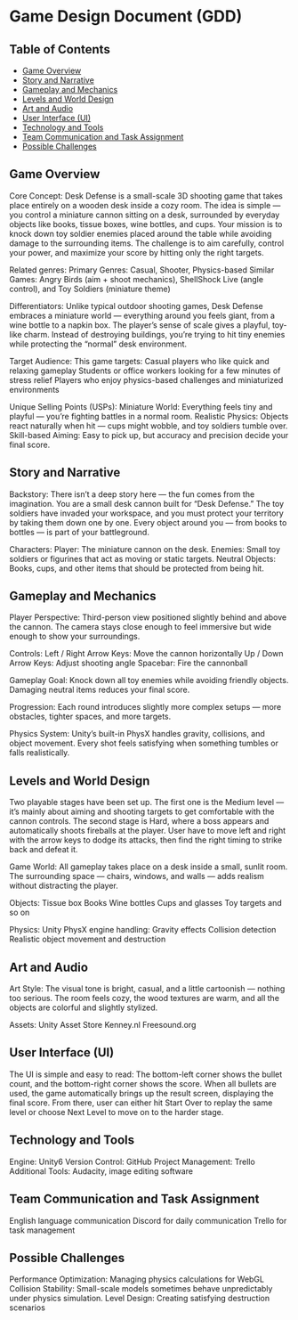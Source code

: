 # Game Design Document (GDD)

## Table of Contents
- [Game Overview](#game-overview)
- [Story and Narrative](#story-and-narrative)
- [Gameplay and Mechanics](#gameplay-and-mechanics)
- [Levels and World Design](#levels-and-world-design)
- [Art and Audio](#art-and-audio)
- [User Interface (UI)](#user-interface-ui)
- [Technology and Tools](#technology-and-tools)
- [Team Communication and Task Assignment](#team-communication-and-task-assignment)
- [Possible Challenges](#possible-challenges)

## Game Overview
Core Concept:
Desk Defense is a small-scale 3D shooting game that takes place entirely on a wooden desk inside a cozy room. The idea is simple — you control a miniature cannon sitting on a desk, surrounded by everyday objects like books, tissue boxes, wine bottles, and cups. Your mission is to knock down toy soldier enemies placed around the table while avoiding damage to the surrounding items. The challenge is to aim carefully, control your power, and maximize your score by hitting only the right targets.

Related genres:
Primary Genres: Casual, Shooter, Physics-based
Similar Games: Angry Birds (aim + shoot mechanics), ShellShock Live (angle control), and Toy Soldiers (miniature theme)

Differentiators:
Unlike typical outdoor shooting games, Desk Defense embraces a miniature world — everything around you feels giant, from a wine bottle to a napkin box. The player’s sense of scale gives a playful, toy-like charm. Instead of destroying buildings, you’re trying to hit tiny enemies while protecting the “normal” desk environment.

Target Audience:
This game targets:
Casual players who like quick and relaxing gameplay
Students or office workers looking for a few minutes of stress relief
Players who enjoy physics-based challenges and miniaturized environments

Unique Selling Points (USPs):
Miniature World: Everything feels tiny and playful — you’re fighting battles in a normal room.
Realistic Physics: Objects react naturally when hit — cups might wobble, and toy soldiers tumble over.
Skill-based Aiming: Easy to pick up, but accuracy and precision decide your final score.

## Story and Narrative
Backstory:
There isn’t a deep story here — the fun comes from the imagination. You are a small desk cannon built for “Desk Defense.” The toy soldiers have invaded your workspace, and you must protect your territory by taking them down one by one. Every object around you — from books to bottles — is part of your battleground.

Characters:
Player: The miniature cannon on the desk.
Enemies: Small toy soldiers or figurines that act as moving or static targets.
Neutral Objects: Books, cups, and other items that should be protected from being hit.

## Gameplay and Mechanics

Player Perspective:
Third-person view positioned slightly behind and above the cannon. The camera stays close enough to feel immersive but wide enough to show your surroundings.

Controls:
Left / Right Arrow Keys: Move the cannon horizontally
Up / Down Arrow Keys: Adjust shooting angle
Spacebar: Fire the cannonball

Gameplay Goal:
Knock down all toy enemies while avoiding friendly objects. Damaging neutral items reduces your final score.

Progression:
Each round introduces slightly more complex setups — more obstacles, tighter spaces, and more targets.

Physics System:
Unity’s built-in PhysX handles gravity, collisions, and object movement. Every shot feels satisfying when something tumbles or falls realistically.

## Levels and World Design

Two playable stages have been set up. The first one is the Medium level — it’s mainly about aiming and shooting targets to get comfortable with the cannon controls. The second stage is Hard, where a boss appears and automatically shoots fireballs at the player. User have to move left and right with the arrow keys to dodge its attacks, then find the right timing to strike back and defeat it.

Game World:
All gameplay takes place on a desk inside a small, sunlit room. The surrounding space — chairs, windows, and walls — adds realism without distracting the player.

Objects:
Tissue box
Books
Wine bottles
Cups and glasses
Toy targets and so on

Physics:
Unity PhysX engine handling:
Gravity effects
Collision detection
Realistic object movement and destruction

## Art and Audio

Art Style:
The visual tone is bright, casual, and a little cartoonish — nothing too serious. The room feels cozy, the wood textures are warm, and all the objects are colorful and slightly stylized.

Assets:
Unity Asset Store
Kenney.nl
Freesound.org

## User Interface (UI)

The UI is simple and easy to read:
The bottom-left corner shows the bullet count, and the bottom-right corner shows the score.
When all bullets are used, the game automatically brings up the result screen, displaying the final score.
From there, user can either hit Start Over to replay the same level or choose Next Level to move on to the harder stage.

## Technology and Tools
 
Engine: Unity6
Version Control: GitHub
Project Management: Trello
Additional Tools: Audacity, image editing software

## Team Communication and Task Assignment
English language communication
Discord for daily communication
Trello for task management

## Possible Challenges
Performance Optimization: Managing physics calculations for WebGL
Collision Stability: Small-scale models sometimes behave unpredictably under physics simulation.
Level Design: Creating satisfying destruction scenarios
